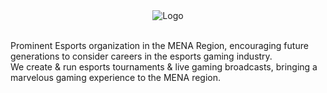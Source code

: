 <div align="center">
    <img src="https://avatars.githubusercontent.com/u/96875769?s=200&v=4" alt="Logo">
</div>

</br>

Prominent Esports organization in the MENA Region, encouraging future generations to consider careers in the esports gaming industry.  
We create & run esports tournaments & live gaming broadcasts, bringing a marvelous gaming experience to the MENA region.
